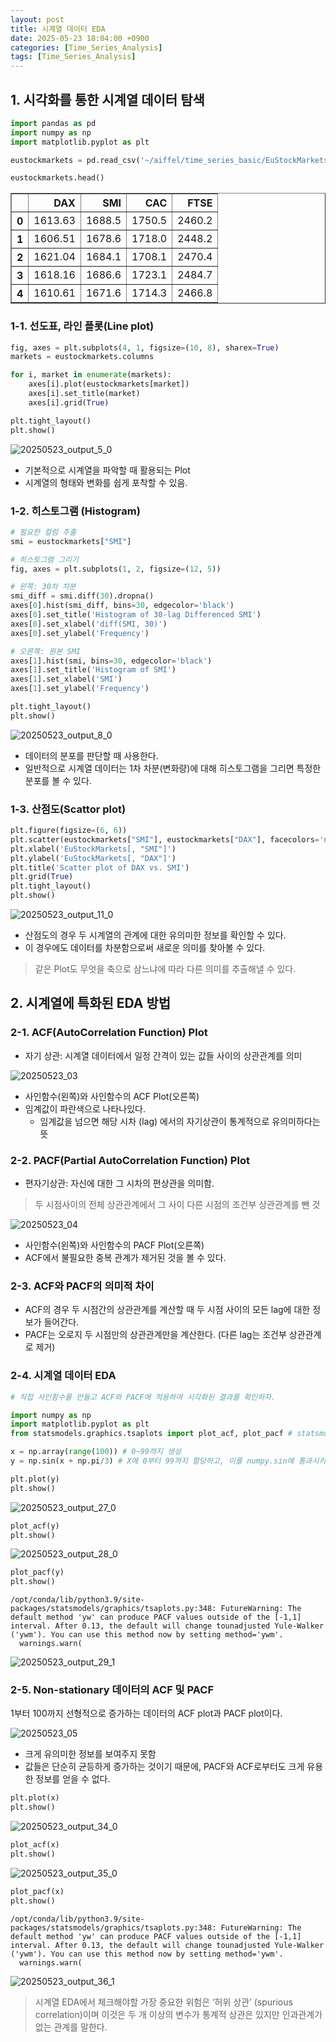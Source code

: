 ```yaml
---
layout: post
title: 시계열 데이터 EDA 
date: 2025-05-23 18:04:00 +0900
categories: [Time_Series_Analysis]
tags: [Time_Series_Analysis]
---
```


## 1. 시각화를 통한 시계열 데이터 탐색


```python
import pandas as pd
import numpy as np
import matplotlib.pyplot as plt 
```


```python
eustockmarkets = pd.read_csv('~/aiffel/time_series_basic/EuStockMarkets.csv')
```


```python
eustockmarkets.head()
```




<div>
<style scoped>
    .dataframe tbody tr th:only-of-type {
        vertical-align: middle;
    }

    .dataframe tbody tr th {
        vertical-align: top;
    }

    .dataframe thead th {
        text-align: right;
    }
</style>
<table border="1" class="dataframe">
  <thead>
    <tr style="text-align: right;">
      <th></th>
      <th>DAX</th>
      <th>SMI</th>
      <th>CAC</th>
      <th>FTSE</th>
    </tr>
  </thead>
  <tbody>
    <tr>
      <th>0</th>
      <td>1613.63</td>
      <td>1688.5</td>
      <td>1750.5</td>
      <td>2460.2</td>
    </tr>
    <tr>
      <th>1</th>
      <td>1606.51</td>
      <td>1678.6</td>
      <td>1718.0</td>
      <td>2448.2</td>
    </tr>
    <tr>
      <th>2</th>
      <td>1621.04</td>
      <td>1684.1</td>
      <td>1708.1</td>
      <td>2470.4</td>
    </tr>
    <tr>
      <th>3</th>
      <td>1618.16</td>
      <td>1686.6</td>
      <td>1723.1</td>
      <td>2484.7</td>
    </tr>
    <tr>
      <th>4</th>
      <td>1610.61</td>
      <td>1671.6</td>
      <td>1714.3</td>
      <td>2466.8</td>
    </tr>
  </tbody>
</table>
</div>



### 1-1. 선도표, 라인 플롯(Line plot)


```python
fig, axes = plt.subplots(4, 1, figsize=(10, 8), sharex=True)
markets = eustockmarkets.columns

for i, market in enumerate(markets):
    axes[i].plot(eustockmarkets[market])
    axes[i].set_title(market)
    axes[i].grid(True)

plt.tight_layout()
plt.show()
```


    
![20250523_output_5_0](/assets/img/posts/20250523_output_5_0.png)
    


- 기본적으로 시계열을 파악할 때 활용되는 Plot
- 시계열의 형태와 변화를 쉽게 포착할 수 있음.

### 1-2. 히스토그램 (Histogram)


```python
# 필요한 컬럼 추출
smi = eustockmarkets["SMI"]

# 히스토그램 그리기
fig, axes = plt.subplots(1, 2, figsize=(12, 5))

# 왼쪽: 30차 차분
smi_diff = smi.diff(30).dropna()
axes[0].hist(smi_diff, bins=30, edgecolor='black')
axes[0].set_title('Histogram of 30-lag Differenced SMI')
axes[0].set_xlabel('diff(SMI, 30)')
axes[0].set_ylabel('Frequency')

# 오른쪽: 원본 SMI
axes[1].hist(smi, bins=30, edgecolor='black')
axes[1].set_title('Histogram of SMI')
axes[1].set_xlabel('SMI')
axes[1].set_ylabel('Frequency')

plt.tight_layout()
plt.show()
```


    
![20250523_output_8_0](/assets/img/posts/20250523_output_8_0.png)
    


- 데이터의 분포를 판단할 때 사용한다.
- 일반적으로 시계열 데이터는 1차 차분(변화량)에 대해 히스토그램을 그리면 특정한 분포를 볼 수 있다.

### 1-3. 산점도(Scattor plot)


```python
plt.figure(figsize=(6, 6))
plt.scatter(eustockmarkets["SMI"], eustockmarkets["DAX"], facecolors='none', edgecolors='black', s=20)
plt.xlabel('EuStockMarkets[, "SMI"]')
plt.ylabel('EuStockMarkets[, "DAX"]')
plt.title('Scatter plot of DAX vs. SMI')
plt.grid(True)
plt.tight_layout()
plt.show()
```


    
![20250523_output_11_0](/assets/img/posts/20250523_output_11_0.png)
    


- 산점도의 경우 두 시계열의 관계에 대한 유의미한 정보를 확인할 수 있다.
- 이 경우에도 데이터를 차분함으로써 새로운 의미를 찾아볼 수 있다.

> 같은 Plot도 무엇을 축으로 삼느냐에 따라 다른 의미를 추출해낼 수 있다.

## 2. 시계열에 특화된 EDA 방법

### 2-1. ACF(AutoCorrelation Function) Plot

- 자기 상관: 시계열 데이터에서 일정 간격이 있는 값들 사이의 상관관계를 의미

![20250523_03](/assets/img/posts/20250523_03.png)

- 사인함수(왼쪽)와 사인함수의 ACF Plot(오른쪽)
- 임계값이 파란색으로 나타나있다.
    - 임계값을 넘으면 해당 시차 (lag) 에서의 자기상관이 통계적으로 유의미하다는 뜻

### 2-2. PACF(Partial AutoCorrelation Function) Plot

- 편자기상관: 자신에 대한 그 시차의 편상관을 의미함.
> 두 시점사이의 전체 상관관계에서 그 사이 다른 시점의 조건부 상관관계를 뺀 것

![20250523_04](/assets/img/posts/20250523_04.png)

- 사인함수(왼쪽)와 사인함수의 PACF Plot(오른쪽)
- ACF에서 불필요한 중복 관계가 제거된 것을 볼 수 있다.

### 2-3. ACF와 PACF의 의미적 차이

- ACF의 경우 두 시점간의 상관관계를 계산할 때 두 시점 사이의 모든 lag에 대한 정보가 들어간다.
- PACF는 오로지 두 시점만의 상관관계만을 계산한다. (다른 lag는 조건부 상관관계로 제거)

### 2-4. 시계열 데이터 EDA


```python
# 직접 사인함수를 만들고 ACF와 PACF에 적용하여 시각화된 결과를 확인하자.

import numpy as np
import matplotlib.pyplot as plt
from statsmodels.graphics.tsaplots import plot_acf, plot_pacf # statsmodels은 통계 모델 추정, 통계 결과, 통계 데이터 탐색을 지원하는 python 모듈입니다.

x = np.array(range(100)) # 0~99까지 생성
y = np.sin(x + np.pi/3) # X에 0부터 99까지 할당하고, 이를 numpy.sin에 통과시키면 사인 함수 값이 도출됩니다.
```


```python
plt.plot(y)
plt.show()
```


    
![20250523_output_27_0](/assets/img/posts/20250523_output_27_0.png)
    



```python
plot_acf(y)
plt.show()
```


    
![20250523_output_28_0](/assets/img/posts/20250523_output_28_0.png)
    



```python
plot_pacf(y)
plt.show()
```

    /opt/conda/lib/python3.9/site-packages/statsmodels/graphics/tsaplots.py:348: FutureWarning: The default method 'yw' can produce PACF values outside of the [-1,1] interval. After 0.13, the default will change tounadjusted Yule-Walker ('ywm'). You can use this method now by setting method='ywm'.
      warnings.warn(



    
![20250523_output_29_1](/assets/img/posts/20250523_output_29_1.png)
    


### 2-5. Non-stationary 데이터의 ACF 및 PACF

1부터 100까지 선형적으로 증가하는 데이터의 ACF plot과 PACF plot이다.

![20250523_05](/assets/img/posts/20250523_05.png)

- 크게 유의미한 정보를 보여주지 못함
- 값들은 단순히 균등하게 증가하는 것이기 때문에, PACF와 ACF로부터도 크게 유용한 정보를 얻을 수 없다.


```python
plt.plot(x) 
plt.show()
```


    
![20250523_output_34_0](/assets/img/posts/20250523_output_34_0.png)
    



```python
plot_acf(x) 
plt.show()
```


    
![20250523_output_35_0](/assets/img/posts/20250523_output_35_0.png)
    



```python
plot_pacf(x)
plt.show()
```

    /opt/conda/lib/python3.9/site-packages/statsmodels/graphics/tsaplots.py:348: FutureWarning: The default method 'yw' can produce PACF values outside of the [-1,1] interval. After 0.13, the default will change tounadjusted Yule-Walker ('ywm'). You can use this method now by setting method='ywm'.
      warnings.warn(



    
![20250523_output_36_1](/assets/img/posts/20250523_output_36_1.png)
    


> 시계열 EDA에서 체크해야할 가장 중요한 위험은 ‘허위 상관’ (spurious correlation)이며 이것은 두 개 이상의 변수가 통계적 상관은 있지만 인과관계가 없는 관계를 말한다.
